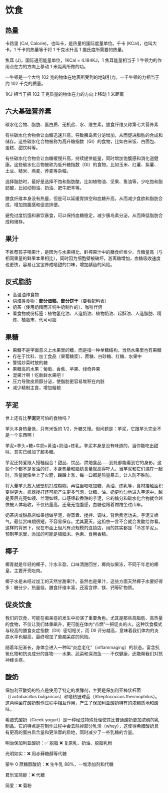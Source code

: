 # 饮食

## 热量

卡路里 (Cal, Calorie)，也叫卡，是热量的国际度量单位。千卡 (KCal)，也叫大卡。1 千卡的热量等于将 1 千克水升高 1 摄氏度所需要的热量。

焦耳 (J)，国际通用能量单位，1KCal = 4.184KJ，1 焦耳能量相当于 1 牛顿力的作用点在力的方向上移动 1 米距离所做的功。

一牛顿是一个大约 102 克的物体在地表所受到的地球引力。一千牛顿的力相当于约 102 千克的质量。

1KJ 相当于把 102 千克质量的物体在力的方向上移动 1 米距离

## 六大基础营养素

碳水化合物、脂肪、蛋白质、无机盐、水、维生素，膳食纤维又称第七大营养素

有些碳水化合物会让血糖迅速升高，导致胰岛素分泌增加，从而促进脂肪的合成和储存。这些碳水化合物被称为高升糖指数（GI）的食物，比如白米饭、白面包、蛋糕、甜饮料等。

有些碳水化合物会让血糖缓慢升高，持续提供能量，同时增加饱腹感和消化道健康。这些碳水化合物被称为低升糖指数（GI）的食物，比如玉米、红薯、紫薯、土豆、糙米、燕麦、荞麦等杂粮。

选择脂肪时，最好是选择不饱和脂肪酸，比如植物油、坚果、鱼油等，少吃饱和脂肪酸，比如动物油、奶油、肥牛肥羊等。

膳食纤维本身没有热量，但是可以延缓胃排空和血糖升高，从而减少食欲和脂肪合成，增加饱腹感和促进排便。

避免过度饥饿和暴饮暴食，可以保持血糖稳定，减少胰岛素分泌，从而降低脂肪合成和储存。

## 果汁

不推荐孩子喝果汁，是因为与水果相比，鲜榨果汁中的膳食纤维少、含糖量高（与相同重量的鲜果本果相比），同时因为细胞壁被破坏，游离糖增加，血糖吸收速度也更快，容易让宝宝养成嗜甜的口味，增加龋齿的风险。

## 反式脂肪

- 高温油炸食物
- 烘焙类食物：**部分蛋糕、部分饼干**（要看配料表）
- 奶茶（使用奶精而非纯牛奶制作的）、咖啡伴侣
- 看食物成份标签：植物氢化油、人造奶油、植物奶油、起酥油、人造脂肪、精炼、植脂末、代可可脂

## 果糖

- 果糖不是字面意义上水果里的糖，而是指一种单糖结构，当然水果里也有果糖
- 存在于饮料、加工食品（果葡糖浆）、蔗糖、白砂糖、红糖、水果中
- 警惕炒菜时放的糖
- 果糖高的水果：葡萄、香蕉、苹果、绿奇异果
- 混果汁啊！吃新鲜水果吧！
- 压力导致皮质醇分泌，使脂肪更容易堆积在内脏
- 减少精制主食，增加粗粮

## 芋泥

世上还有比**芋泥**更可怕的食物吗？

芋头本身热量低，只有米饭的 1/2，升糖又慢。但问题是：芋泥，它跟芋头完全不是一个东西啊！

芋泥=芋头+糖+牛奶+黄油+奶油+炼乳。芋泥本身是没有味道的，当你能吃出甜味，其实已经加了超多糖。

芋泥还特爱跟人搭档组合！甜品、饮品、烘焙食品……到处都能看到它的身影。这些个个都不是省油的灯，本身热量和脂肪含量就高得吓人。当芋泥和它们混在一起时，热量就像坐上了火箭，蹭蹭上涨，每一口都是热量暴击，让人防不胜防。

将大量芋头放入破壁机打成糊糊，再往里哐哐加糖、黄油、炼乳等，食材接触面积变得更大。机器搅打还可能产生更多气泡，让糖、油、奶更均匀地进入芋泥中。越是表层光亮如镜、丝滑如锦，口感绵软香甜的芋泥，它的糖分和碳水化合物就会越快被人体吸收，不仅热量高，还毫无饱腹感，血糖也跟着蹭蹭坐过山车。

奶茶店或甜品店如果想做芋泥，得蒸煮、搅拌、调味，背后费老功夫。芋泥又娇气，最佳赏味期很短，不容易保存。尤其夏天，这祖宗一言不合就会发酸给你看。这样的背景下，现在市面上但凡有点规模的连锁店，用的其实都是「冷冻芋泥」。预制芋泥里，添加的可能是植脂末、色素、食用香精。

## 椰子

椰青就是年轻的椰子，汁水丰盈、口味清甜回甘，椰肉似果冻，不同于年老的椰皇，主要开壳吃肉。

椰子水是未经过加工的天然甘甜果汁。虽然也是果汁，这些方面天然椰子水要好得多：糖分少，热量低，膳食纤维丰富，还富含钾、镁、钙等矿物质。

## 促炎饮食

我们的饮食，可能在痴呆症的发生中扮演了重要角色。尤其是那些高脂肪、高热量的食物，不仅让我们体重飙升，更可能在体内“点燃”一把促炎的火。这种饮食模式与较高的膳食炎症指数（DII）密切相关，而 DII 评分越高，意味着我们体内的炎症水平也越高，最终增加了患痴呆症的风险。

随着年纪渐长，身体会进入一种叫“炎症老化”（inflammaging）的状态。富含抗氧化物和抗炎成分的食物——水果、蔬菜和深海鱼——不仅健康，还能帮我们对抗神经炎症。

## 酸奶

保加利亚酸奶的特点是使用了特定的发酵剂，主要是保加利亚棒状杆菌（Lactobacillus bulgaricus）和嗜热链球菌（Streptococcus thermophilus）。这两种菌在酸奶制作过程中相互作用，产生了保加利亚酸奶特有的浓稠质地和酸味。

希腊式酸奶（Greek yogurt）是一种经过特殊处理使其比普通酸奶更加浓稠的乳制品。它的特点是在制作过程中会去除掉部分乳清（whey），这使得希腊酸奶具有更高的蛋白质含量和更浓厚的质地，同时减少了一些乳糖的含量。

明治保加利亚酸奶：✅ 脱脂 ❌ 复原乳、奶油、脱脂乳粉

光明如实：❌ 用赤藓糖醇等代糖

蒙牛 0 蔗糖醇酸奶：❌ 生牛乳 88%，一堆添加剂和代糖

君乐宝简醇：❌ 代糖

简爱：❌ 菊粉
